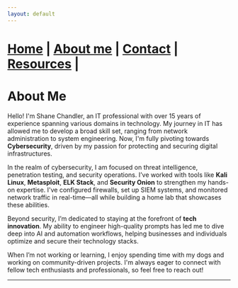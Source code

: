 ```yaml
---
layout: default
---
```


# [Home](./index.html) | [About me](./aboutme.html) | [Contact](./contactinfo.html) | [Resources](./resources.html) | 

# About Me

Hello! I'm Shane Chandler, an IT professional with over 15 years of experience spanning various domains in technology. My journey in IT has allowed me to develop a broad skill set, ranging from network administration to system engineering. Now, I'm fully pivoting towards **Cybersecurity**, driven by my passion for protecting and securing digital infrastructures.

In the realm of cybersecurity, I am focused on threat intelligence, penetration testing, and security operations. I’ve worked with tools like **Kali Linux**, **Metasploit**, **ELK Stack**, and **Security Onion** to strengthen my hands-on expertise. I've configured firewalls, set up SIEM systems, and monitored network traffic in real-time—all while building a home lab that showcases these abilities.

Beyond security, I’m dedicated to staying at the forefront of **tech innovation**. My ability to engineer high-quality prompts has led me to dive deep into AI and automation workflows, helping businesses and individuals optimize and secure their technology stacks.

When I’m not working or learning, I enjoy spending time with my dogs and working on community-driven projects. I'm always eager to connect with fellow tech enthusiasts and professionals, so feel free to reach out!

---

